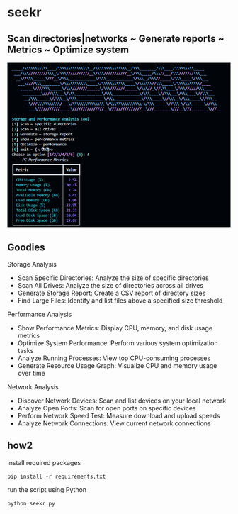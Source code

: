 # seekr

## Scan directories|networks ~ Generate reports ~ Metrics ~ Optimize system

![screen](/seekr/seekr-menu.png)

## Goodies

Storage Analysis

- Scan Specific Directories: Analyze the size of specific directories
- Scan All Drives: Analyze the size of directories across all drives
- Generate Storage Report: Create a CSV report of directory sizes
- Find Large Files: Identify and list files above a specified size threshold

Performance Analysis

- Show Performance Metrics: Display CPU, memory, and disk usage metrics
- Optimize System Performance: Perform various system optimization tasks
- Analyze Running Processes: View top CPU-consuming processes
- Generate Resource Usage Graph: Visualize CPU and memory usage over time

Network Analysis

- Discover Network Devices: Scan and list devices on your local network
- Analyze Open Ports: Scan for open ports on specific devices
- Perform Network Speed Test: Measure download and upload speeds
- Analyze Network Connections: View current network connections

## how2

install required packages

    
    pip install -r requirements.txt
    



run the script using Python
```sh
python seekr.py
```


